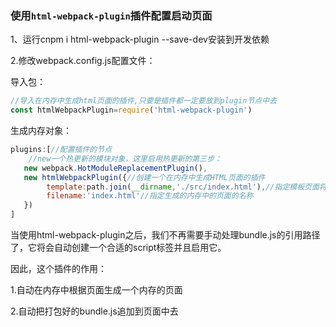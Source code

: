 ### 使用`html-webpack-plugin`插件配置启动页面

1、运行cnpm i html-webpack-plugin --save-dev安装到开发依赖

2.修改webpack.config.js配置文件：

导入包：

```js
//导入在内存中生成html页面的插件,只要是插件都一定要放到plugin节点中去
const htmlWebpackPlugin=require('html-webpack-plugin')
```

生成内存对象：

```js
plugins:[//配置插件的节点
    //new一个热更新的模块对象，这里启用热更新的第三步：
   new webpack.HotModuleReplacementPlugin(),
   new htmlWebpackPlugin({//创建一个在内存中生成HTML页面的插件
        template:path.join(__dirname,'./src/index.html'),//指定模板页面将来会根据指定的页面路径生成内存中的页面
        filename:'index.html'//指定生成的内存中的页面的名称
   })
]
```

当使用html-webpack-plugin之后，我们不再需要手动处理bundle.js的引用路径了，它将会自动创建一个合适的script标签并且启用它。

因此，这个插件的作用：

1.自动在内存中根据页面生成一个内存的页面

2.自动把打包好的bundle.js追加到页面中去